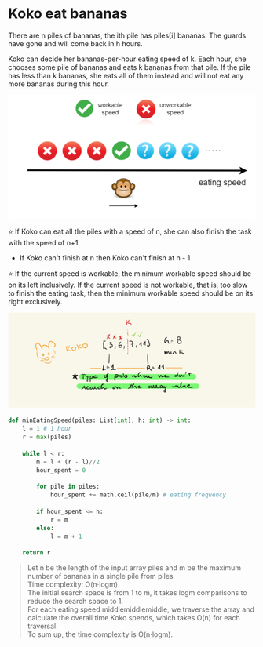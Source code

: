 # Koko eat bananas
There are n piles of bananas, the ith pile has piles[i] bananas. The guards have gone and will come back in h hours. <br>

Koko can decide her bananas-per-hour eating speed of k. Each hour, she chooses some pile of bananas and eats k bananas from that pile. If the pile has less than k bananas, she eats all of them instead and will not eat any more bananas during this hour. <br>

![Koko eating bananas](../resources/koko_bananas.png)

⭐️ If Koko can eat all the piles with a speed of n, she can also finish the task with the speed of n+1 
 - If Koko can't finish at n then Koko can't finish at n - 1 <br>

⭐️ If the current speed is workable, the minimum workable speed should be on its left inclusively. If the current speed is not workable, that is, too slow to finish the eating task, then the minimum workable speed should be on its right exclusively. <br>

![Koko eating bananas intuition](../resources/koko_eating_bananas.jpeg)

```py
def minEatingSpeed(piles: List[int], h: int) -> int:
	l = 1 # 1 hour
	r = max(piles)

	while l < r:
		m = l + (r - l)//2
		hour_spent = 0

		for pile in piles:
			hour_spent += math.ceil(pile/m) # eating frequency
		
		if hour_spent <= h:
			r = m
		else:
			l = m + 1
		
	return r
```

> Let n be the length of the input array piles and m be the maximum number of bananas in a single pile from piles <br>
> Time complexity: O(n⋅log⁡m) <br>
> The initial search space is from 1 to m, it takes log⁡m comparisons to reduce the search space to 1. <br>
> For each eating speed middlemiddlemiddle, we traverse the array and calculate the overall time Koko spends, which takes O(n) for each traversal. <br>
> To sum up, the time complexity is O(n⋅log⁡m). <br>